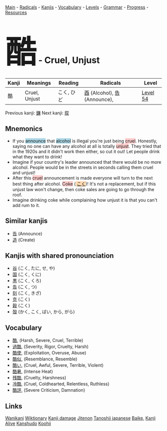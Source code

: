 <style> bigfont {font-size: 100px}</style>
[Main](../README.md) -
[Radicals](../radicals.md) -
[Kanjis](../kanjis.md) -
[Vocabulary](../vocabulary.md) -
[Levels](../levels.md) -
[Grammar](../grammar.md) - 
[Progress](../progress.md) -
[Resources](../resources.md)
# <bigfont> 酷</bigfont> - Cruel, Unjust 

| Kanji | Meanings | Reading | Radicals | Level |
| --- | --- | --- | --- | --- |
| 酷 | Cruel, Unjust | こく, ひど | [酉](../radicals/酉.md) (Alcohol), [告](../radicals/告.md) (Announce),  | [Level 54](../levels/wk_level54.md) |

Previous kanji: [鎌](鎌.md) Next kanji: [叙](叙.md) 

## Mnemonics
 * If you <span style="background-color:#ADD8E6"> announce</span> that <span style="background-color:#ADD8E6"> alcohol</span> is illegal you're just being <span style="background-color:#ffcccb"> cruel</span>. Honestly, saying no one can have any alcohol at all is totally <span style="background-color:#ffcccb"> unjust</span>. They tried that in the 1920s and it didn't work then either, so cut it out! Let people drink what they want to drink!
* Imagine if your country's leader announced that there would be no more alcohol. People would be in the streets in seconds calling them cruel and unjust!
* After this <span style="background-color:#ffcccb"> cruel</span> announcement is made everyone will turn to the next best thing after alcohol. <span style="background-color:#ffcccb"> Coke</span> (<span style="background-color:#fed8b1"> [こく](https://jisho.org/search/こく)</span>)! It's not a replacement, but if this unjust law won't change, then coke sales are going to go through the roof.
* Imagine drinking coke while complaining how unjust it is that you can't add rum to it.


## Similar kanjis
 * [告](告.md) (Announce)
* [造](造.md) (Create)



## Kanjis with shared pronounciation
 * [谷](谷.md) (こく, たに, せ, や)
* [国](国.md) (こく, くに)
* [黒](黒.md) (こく, くろ)
* [告](告.md) (こく, つ)
* [刻](刻.md) (こく, きざ)
* [克](克.md) (こく)
* [穀](穀.md) (こく)
* [殻](殻.md) (かく, こく, ばい, から, がら)



## Vocabulary
 * [酷](../vocabulary/酷.md), (Harsh, Severe, Cruel, Terrible)
* [過酷](../vocabulary/酷.md), (Severity, Rigor, Cruelty, Harsh)
* [酷使](../vocabulary/酷.md), (Exploitation, Overuse, Abuse)
* [酷似](../vocabulary/酷.md), (Resemblance, Resemble)
* [酷い](../vocabulary/酷.md), (Cruel, Awful, Severe, Terrible, Violent)
* [酷暑](../vocabulary/酷.md), (Intense Heat)
* [残酷](../vocabulary/酷.md), (Cruelty, Harshness)
* [冷酷](../vocabulary/酷.md), (Cruel, Coldhearted, Relentless, Ruthless)
* [酷評](../vocabulary/酷.md), (Severe Criticism, Damnation)




## Links 


[Wanikani](https://www.wanikani.com/kanji/酷)
[Wiktionary](https://en.wiktionary.org/wiki/酷)
[Kanji damage](http://www.kanjidamage.com/kanji/search?utf8=✓&q=酷)
[Jitenon](https://jitenon.com/kanji/酷)
[Tanoshii japanese](https://www.tanoshiijapanese.com/dictionary/kanji.cfm?k=酷)
[Baike](https://baike.baidu.com/item/酷),
[Kanji Alive](https://app.kanjialive.com/酷)
[Kanshudo](https://www.kanshudo.com/searchmn?q=酷)
[Koohii](https://kanji.koohii.com/study/kanji/酷)
